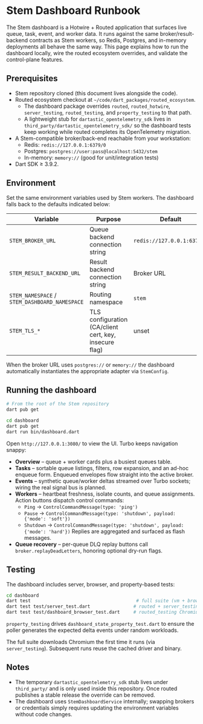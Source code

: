 # Stem Dashboard Runbook

The Stem dashboard is a Hotwire + Routed application that surfaces live queue,
task, event, and worker data. It runs against the same broker/result-backend
contracts as Stem workers, so Redis, Postgres, and in-memory deployments all
behave the same way. This page explains how to run the dashboard locally, wire
the routed ecosystem overrides, and validate the control-plane features.

## Prerequisites

- Stem repository cloned (this document lives alongside the code).
- Routed ecosystem checkout at `~/code/dart_packages/routed_ecosystem`.
  - The dashboard package overrides `routed`, `routed_hotwire`,
    `server_testing`, `routed_testing`, and `property_testing` to that path.
  - A lightweight stub for `dartastic_opentelemetry_sdk` lives in
    `third_party/dartastic_opentelemetry_sdk/` so the dashboard tests keep
    working while routed completes its OpenTelemetry migration.
- A Stem-compatible broker/back-end reachable from your workstation:
  - Redis: `redis://127.0.0.1:6379/0`
  - Postgres: `postgres://user:pass@localhost:5432/stem`
  - In-memory: `memory://` (good for unit/integration tests)
- Dart SDK ≥ 3.9.2.

## Environment

Set the same environment variables used by Stem workers. The dashboard falls
back to the defaults indicated below:

| Variable | Purpose | Default |
| --- | --- | --- |
| `STEM_BROKER_URL` | Queue backend connection string | `redis://127.0.0.1:6379/0` |
| `STEM_RESULT_BACKEND_URL` | Result backend connection string | Broker URL |
| `STEM_NAMESPACE` / `STEM_DASHBOARD_NAMESPACE` | Routing namespace | `stem` |
| `STEM_TLS_*` | TLS configuration (CA/client cert, key, insecure flag) | unset |

When the broker URL uses `postgres://` or `memory://` the dashboard
automatically instantiates the appropriate adapter via `StemConfig`.

## Running the dashboard

```bash
# From the root of the Stem repository
dart pub get

cd dashboard
dart pub get
dart run bin/dashboard.dart
```

Open `http://127.0.0.1:3080/` to view the UI. Turbo keeps navigation snappy:

- **Overview** – queue + worker cards plus a busiest queues table.
- **Tasks** – sortable queue listings, filters, row expansion, and an ad-hoc
  enqueue form. Enqueued envelopes flow straight into the active broker.
- **Events** – synthetic queue/worker deltas streamed over Turbo sockets;
  wiring the real signal bus is planned.
- **Workers** – heartbeat freshness, isolate counts, and queue assignments.
  Action buttons dispatch control commands:
  - `Ping` → `ControlCommandMessage(type: 'ping')`
  - `Pause` → `ControlCommandMessage(type: 'shutdown', payload: {'mode': 'soft'})`
  - `Shutdown` → `ControlCommandMessage(type: 'shutdown', payload: {'mode': 'hard'})`
  Replies are aggregated and surfaced as flash messages.
- **Queue recovery** – per-queue DLQ replay buttons call
  `broker.replayDeadLetters`, honoring optional dry-run flags.

## Testing

The dashboard includes server, browser, and property-based tests:

```bash
cd dashboard
dart test                                       # full suite (vm + browser)
dart test test/server_test.dart                # routed + server_testing
dart test test/dashboard_browser_test.dart     # routed_testing Chromium smoke
```

`property_testing` drives `dashboard_state_property_test.dart` to ensure the
poller generates the expected delta events under random workloads.

The full suite downloads Chromium the first time it runs (via
`server_testing`). Subsequent runs reuse the cached driver and binary.

## Notes

- The temporary `dartastic_opentelemetry_sdk` stub lives under `third_party/`
  and is only used inside this repository. Once routed publishes a stable
  release the override can be removed.
- The dashboard uses `StemDashboardService` internally; swapping brokers or
  credentials simply requires updating the environment variables without code
  changes.
